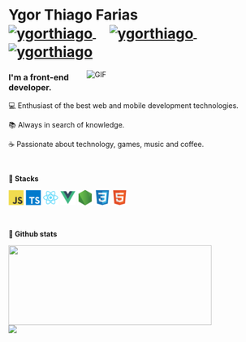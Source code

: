 <div >
 <h1>
   Ygor Thiago Farias
  <br />
  <a href="https://linkedin.com/in/ygorthiago" target="_blank">
    <img align="center" src="https://www.flaticon.com/svg/static/icons/svg/174/174857.svg" alt="ygorthiago" height="20" width="20" />   
  </a>&nbsp;&nbsp;&nbsp;
  <a href="mailto:ygorthiagof@gmail.com" target="blank">
    <img align="center" src="https://www.flaticon.com/svg/static/icons/svg/732/732200.svg" alt="ygorthiago" height="20" width="20" />
  </a>&nbsp;&nbsp;&nbsp;
   <a href="https://api.whatsapp.com/send?phone=5571991381383&lang=en" target="blank">
    <img align="center" src="https://www.flaticon.com/svg/static/icons/svg/733/733585.svg" alt="ygorthiago" height="20" width="20" />
  </a>

 </h1>


</div>


  <img align="right" alt="GIF" src="https://i.ibb.co/ZfVnpqm/coding.gif" width="350"/>  
  
  ### I'm a front-end developer.

  💻 Enthusiast of the best web and mobile development technologies.

  📚 Always in search of knowledge.

  ☕ Passionate about technology, games, music and coffee.


<br />

**🚀 Stacks** 
<p align="left">
<img src="https://raw.githubusercontent.com/devicons/devicon/master/icons/javascript/javascript-original.svg" alt="javascript" width="30" height="30"/>
<img src="https://raw.githubusercontent.com/devicons/devicon/master/icons/typescript/typescript-original.svg" alt="typescript" width="30" height="30"/>
<img src="https://raw.githubusercontent.com/devicons/devicon/master/icons/react/react-original.svg" alt="react" width="30" height="30"/>
<img src="https://raw.githubusercontent.com/devicons/devicon/master/icons/vuejs/vuejs-original.svg" alt="vuejs" width="30" height="30"/>
<img src="https://raw.githubusercontent.com/devicons/devicon/master/icons/nodejs/nodejs-original.svg" alt="nodejs" width="30" height="30"/>
<img src="https://raw.githubusercontent.com/devicons/devicon/master/icons/css3/css3-original.svg" alt="css3"  width="30" height="30"/>
<img src="https://raw.githubusercontent.com/devicons/devicon/master/icons/html5/html5-original.svg" alt="html5"  width="30" height="30"/>
</p>

<br />

 **🔎 Github stats**
  
  <img align="left" src="https://github-readme-stats.vercel.app/api/top-langs/?username=ygorthiago&layout=compact&theme=dracula" width="400px" height="157px"/> 
  
  <img align="left" src="https://github-readme-stats.vercel.app/api?username=ygorthiago&show_icons=true&theme=dracula" width="400px"/>


